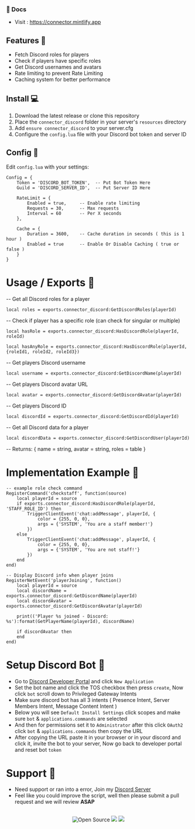 ### 📝 Docs
- Visit : https://connector.mintlify.app

##

## Features 🌟

- Fetch Discord roles for players
- Check if players have specific roles
- Get Discord usernames and avatars
- Rate limiting to prevent Rate Limiting
- Caching system for better performance

##

## Install 💻

1. Download the latest release or clone this repository
2. Place the `connector_discord` folder in your server's `resources` directory
3. Add `ensure connector_discord` to your server.cfg
4. Configure the `config.lua` file with your Discord bot token and server ID

##

## Config 📝

Edit `config.lua` with your settings:

```
Config = {
    Token = 'DISCORD_BOT_TOKEN',  -- Put Bot Token Here
    Guild = 'DISCORD_SERVER_ID',  -- Put Server ID Here
    
    RateLimit = {
        Enabled = true,     -- Enable rate limiting
        Requests = 30,      -- Max requests
        Interval = 60       -- Per X seconds
    },
    
    Cache = {
        Duration = 3600,    -- Cache duration in seconds ( this is 1 hour )
        Enabled = true      -- Enable Or Disable Caching ( true or false )
    }
}
```

##

# Usage / Exports 🔨

-- Get all Discord roles for a player

```local roles = exports.connector_discord:GetDiscordRoles(playerId)```

-- Check if player has a specific role (can check for singular or multiple)

```local hasRole = exports.connector_discord:HasDiscordRole(playerId, roleId)```

```local hasAnyRole = exports.connector_discord:HasDiscordRole(playerId, {roleId1, roleId2, roleId3})```

-- Get players Discord username

```local username = exports.connector_discord:GetDiscordName(playerId)```

-- Get players Discord avatar URL

```local avatar = exports.connector_discord:GetDiscordAvatar(playerId)```

-- Get players Discord ID

```local discordId = exports.connector_discord:GetDiscordId(playerId)```

-- Get all Discord data for a player

```local discordData = exports.connector_discord:GetDiscordUser(playerId)```

-- Returns: { name = string, avatar = string, roles = table }

##

# Implementation Example 📁

```
-- example role check command
RegisterCommand('checkstaff', function(source)
    local playerId = source
    if exports.connector_discord:HasDiscordRole(playerId, 'STAFF_ROLE_ID') then
        TriggerClientEvent('chat:addMessage', playerId, {
            color = {255, 0, 0},
            args = {'SYSTEM', 'You are a staff member!'}
        })
    else
        TriggerClientEvent('chat:addMessage', playerId, {
            color = {255, 0, 0},
            args = {'SYSTEM', 'You are not staff!'}
        })
    end
end)

-- Display Discord info when player joins
RegisterNetEvent('playerJoining', function()
    local playerId = source
    local discordName = exports.connector_discord:GetDiscordName(playerId)
    local discordAvatar = exports.connector_discord:GetDiscordAvatar(playerId)
    
    print(('Player %s joined - Discord: %s'):format(GetPlayerName(playerId), discordName)
    
    if discordAvatar then
    end
end)
```

##

# Setup Discord Bot 🤖

- Go to [Discord Developer Portal](https://discord.com/developers/applications) and click `New Application`
- Set the bot name and click the TOS checkbox then press `create`, Now click `bot` scroll down to Privileged Gateway Intents
- Make sure discord bot has all 3 intents ( Presence Intent, Server Members Intent, Message Content Intent )
- Below you will see `Default Install Settings` click scopes and make sure `bot` & `applications.commands` are selected
- And then for permissions set it to `Administrator` after this click `OAuth2` click `bot` & `applications.commands` then copy the URL
- After copying the URL paste it in your browser or in your discord and click it, invite the bot to your server, Now go back to developer portal and reset bot `token`

##

# Support 🔗

- Need support or ran into a error, Join my [Discord Server](https://discord.gg/obfuscate)
- Feel like you could improve the script, well then please submit a pull request and we will review **ASAP**

##

<p align="center"> <img src="https://badges.frapsoft.com/os/v3/open-source.svg?v=103" alt="Open Source"> <img src="https://img.shields.io/badge/Lua-2C2D72?style=flat&logo=lua&logoColor=white"> <img src="https://img.shields.io/badge/FiveM-compatible-green"> </p>
